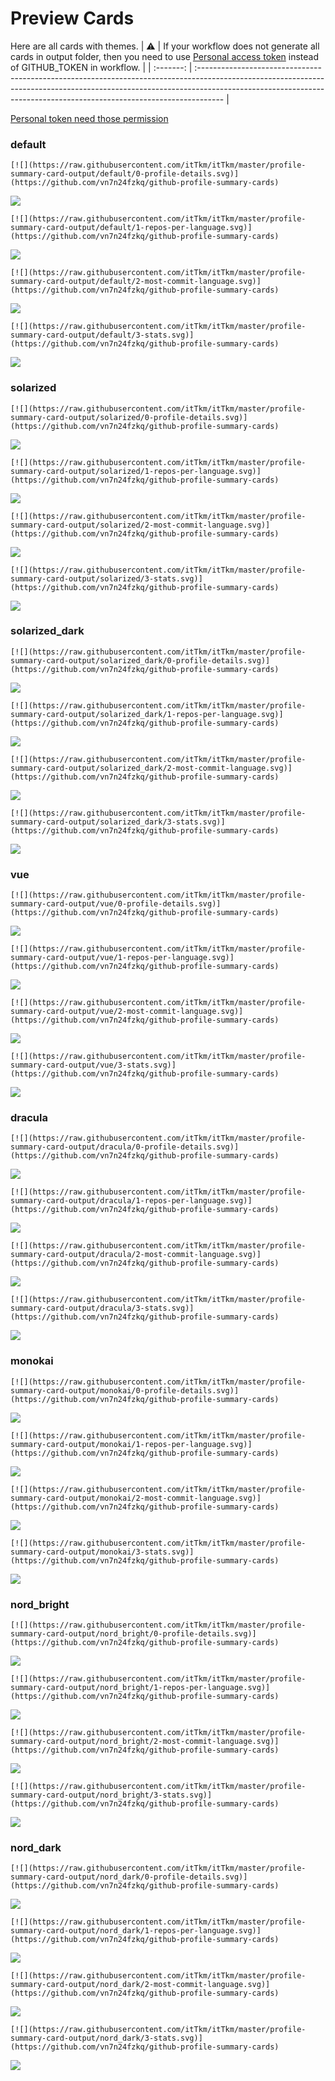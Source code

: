 
# Preview Cards

Here are all cards with themes.
| :warning: | If your workflow does not generate all cards in output folder, then you need to use [Personal access token](https://docs.github.com/en/actions/configuring-and-managing-workflows/creating-and-storing-encrypted-secrets) instead of GITHUB_TOKEN in workflow. |
| :-------: | :------------------------------------------------------------------------------------------------------------------------------------------------------------------------------------------------------------------------------------------------ |

[Personal token need those permission](https://github.com/vn7n24fzkq/github-profile-summary-cards/wiki/Personal-access-token-permissions)


### default


```
[![](https://raw.githubusercontent.com/itTkm/itTkm/master/profile-summary-card-output/default/0-profile-details.svg)](https://github.com/vn7n24fzkq/github-profile-summary-cards)
```
![](https://raw.githubusercontent.com/itTkm/itTkm/master/profile-summary-card-output/default/0-profile-details.svg)


```
[![](https://raw.githubusercontent.com/itTkm/itTkm/master/profile-summary-card-output/default/1-repos-per-language.svg)](https://github.com/vn7n24fzkq/github-profile-summary-cards)
```
![](https://raw.githubusercontent.com/itTkm/itTkm/master/profile-summary-card-output/default/1-repos-per-language.svg)


```
[![](https://raw.githubusercontent.com/itTkm/itTkm/master/profile-summary-card-output/default/2-most-commit-language.svg)](https://github.com/vn7n24fzkq/github-profile-summary-cards)
```
![](https://raw.githubusercontent.com/itTkm/itTkm/master/profile-summary-card-output/default/2-most-commit-language.svg)


```
[![](https://raw.githubusercontent.com/itTkm/itTkm/master/profile-summary-card-output/default/3-stats.svg)](https://github.com/vn7n24fzkq/github-profile-summary-cards)
```
![](https://raw.githubusercontent.com/itTkm/itTkm/master/profile-summary-card-output/default/3-stats.svg)


### solarized


```
[![](https://raw.githubusercontent.com/itTkm/itTkm/master/profile-summary-card-output/solarized/0-profile-details.svg)](https://github.com/vn7n24fzkq/github-profile-summary-cards)
```
![](https://raw.githubusercontent.com/itTkm/itTkm/master/profile-summary-card-output/solarized/0-profile-details.svg)


```
[![](https://raw.githubusercontent.com/itTkm/itTkm/master/profile-summary-card-output/solarized/1-repos-per-language.svg)](https://github.com/vn7n24fzkq/github-profile-summary-cards)
```
![](https://raw.githubusercontent.com/itTkm/itTkm/master/profile-summary-card-output/solarized/1-repos-per-language.svg)


```
[![](https://raw.githubusercontent.com/itTkm/itTkm/master/profile-summary-card-output/solarized/2-most-commit-language.svg)](https://github.com/vn7n24fzkq/github-profile-summary-cards)
```
![](https://raw.githubusercontent.com/itTkm/itTkm/master/profile-summary-card-output/solarized/2-most-commit-language.svg)


```
[![](https://raw.githubusercontent.com/itTkm/itTkm/master/profile-summary-card-output/solarized/3-stats.svg)](https://github.com/vn7n24fzkq/github-profile-summary-cards)
```
![](https://raw.githubusercontent.com/itTkm/itTkm/master/profile-summary-card-output/solarized/3-stats.svg)


### solarized_dark


```
[![](https://raw.githubusercontent.com/itTkm/itTkm/master/profile-summary-card-output/solarized_dark/0-profile-details.svg)](https://github.com/vn7n24fzkq/github-profile-summary-cards)
```
![](https://raw.githubusercontent.com/itTkm/itTkm/master/profile-summary-card-output/solarized_dark/0-profile-details.svg)


```
[![](https://raw.githubusercontent.com/itTkm/itTkm/master/profile-summary-card-output/solarized_dark/1-repos-per-language.svg)](https://github.com/vn7n24fzkq/github-profile-summary-cards)
```
![](https://raw.githubusercontent.com/itTkm/itTkm/master/profile-summary-card-output/solarized_dark/1-repos-per-language.svg)


```
[![](https://raw.githubusercontent.com/itTkm/itTkm/master/profile-summary-card-output/solarized_dark/2-most-commit-language.svg)](https://github.com/vn7n24fzkq/github-profile-summary-cards)
```
![](https://raw.githubusercontent.com/itTkm/itTkm/master/profile-summary-card-output/solarized_dark/2-most-commit-language.svg)


```
[![](https://raw.githubusercontent.com/itTkm/itTkm/master/profile-summary-card-output/solarized_dark/3-stats.svg)](https://github.com/vn7n24fzkq/github-profile-summary-cards)
```
![](https://raw.githubusercontent.com/itTkm/itTkm/master/profile-summary-card-output/solarized_dark/3-stats.svg)


### vue


```
[![](https://raw.githubusercontent.com/itTkm/itTkm/master/profile-summary-card-output/vue/0-profile-details.svg)](https://github.com/vn7n24fzkq/github-profile-summary-cards)
```
![](https://raw.githubusercontent.com/itTkm/itTkm/master/profile-summary-card-output/vue/0-profile-details.svg)


```
[![](https://raw.githubusercontent.com/itTkm/itTkm/master/profile-summary-card-output/vue/1-repos-per-language.svg)](https://github.com/vn7n24fzkq/github-profile-summary-cards)
```
![](https://raw.githubusercontent.com/itTkm/itTkm/master/profile-summary-card-output/vue/1-repos-per-language.svg)


```
[![](https://raw.githubusercontent.com/itTkm/itTkm/master/profile-summary-card-output/vue/2-most-commit-language.svg)](https://github.com/vn7n24fzkq/github-profile-summary-cards)
```
![](https://raw.githubusercontent.com/itTkm/itTkm/master/profile-summary-card-output/vue/2-most-commit-language.svg)


```
[![](https://raw.githubusercontent.com/itTkm/itTkm/master/profile-summary-card-output/vue/3-stats.svg)](https://github.com/vn7n24fzkq/github-profile-summary-cards)
```
![](https://raw.githubusercontent.com/itTkm/itTkm/master/profile-summary-card-output/vue/3-stats.svg)


### dracula


```
[![](https://raw.githubusercontent.com/itTkm/itTkm/master/profile-summary-card-output/dracula/0-profile-details.svg)](https://github.com/vn7n24fzkq/github-profile-summary-cards)
```
![](https://raw.githubusercontent.com/itTkm/itTkm/master/profile-summary-card-output/dracula/0-profile-details.svg)


```
[![](https://raw.githubusercontent.com/itTkm/itTkm/master/profile-summary-card-output/dracula/1-repos-per-language.svg)](https://github.com/vn7n24fzkq/github-profile-summary-cards)
```
![](https://raw.githubusercontent.com/itTkm/itTkm/master/profile-summary-card-output/dracula/1-repos-per-language.svg)


```
[![](https://raw.githubusercontent.com/itTkm/itTkm/master/profile-summary-card-output/dracula/2-most-commit-language.svg)](https://github.com/vn7n24fzkq/github-profile-summary-cards)
```
![](https://raw.githubusercontent.com/itTkm/itTkm/master/profile-summary-card-output/dracula/2-most-commit-language.svg)


```
[![](https://raw.githubusercontent.com/itTkm/itTkm/master/profile-summary-card-output/dracula/3-stats.svg)](https://github.com/vn7n24fzkq/github-profile-summary-cards)
```
![](https://raw.githubusercontent.com/itTkm/itTkm/master/profile-summary-card-output/dracula/3-stats.svg)


### monokai


```
[![](https://raw.githubusercontent.com/itTkm/itTkm/master/profile-summary-card-output/monokai/0-profile-details.svg)](https://github.com/vn7n24fzkq/github-profile-summary-cards)
```
![](https://raw.githubusercontent.com/itTkm/itTkm/master/profile-summary-card-output/monokai/0-profile-details.svg)


```
[![](https://raw.githubusercontent.com/itTkm/itTkm/master/profile-summary-card-output/monokai/1-repos-per-language.svg)](https://github.com/vn7n24fzkq/github-profile-summary-cards)
```
![](https://raw.githubusercontent.com/itTkm/itTkm/master/profile-summary-card-output/monokai/1-repos-per-language.svg)


```
[![](https://raw.githubusercontent.com/itTkm/itTkm/master/profile-summary-card-output/monokai/2-most-commit-language.svg)](https://github.com/vn7n24fzkq/github-profile-summary-cards)
```
![](https://raw.githubusercontent.com/itTkm/itTkm/master/profile-summary-card-output/monokai/2-most-commit-language.svg)


```
[![](https://raw.githubusercontent.com/itTkm/itTkm/master/profile-summary-card-output/monokai/3-stats.svg)](https://github.com/vn7n24fzkq/github-profile-summary-cards)
```
![](https://raw.githubusercontent.com/itTkm/itTkm/master/profile-summary-card-output/monokai/3-stats.svg)


### nord_bright


```
[![](https://raw.githubusercontent.com/itTkm/itTkm/master/profile-summary-card-output/nord_bright/0-profile-details.svg)](https://github.com/vn7n24fzkq/github-profile-summary-cards)
```
![](https://raw.githubusercontent.com/itTkm/itTkm/master/profile-summary-card-output/nord_bright/0-profile-details.svg)


```
[![](https://raw.githubusercontent.com/itTkm/itTkm/master/profile-summary-card-output/nord_bright/1-repos-per-language.svg)](https://github.com/vn7n24fzkq/github-profile-summary-cards)
```
![](https://raw.githubusercontent.com/itTkm/itTkm/master/profile-summary-card-output/nord_bright/1-repos-per-language.svg)


```
[![](https://raw.githubusercontent.com/itTkm/itTkm/master/profile-summary-card-output/nord_bright/2-most-commit-language.svg)](https://github.com/vn7n24fzkq/github-profile-summary-cards)
```
![](https://raw.githubusercontent.com/itTkm/itTkm/master/profile-summary-card-output/nord_bright/2-most-commit-language.svg)


```
[![](https://raw.githubusercontent.com/itTkm/itTkm/master/profile-summary-card-output/nord_bright/3-stats.svg)](https://github.com/vn7n24fzkq/github-profile-summary-cards)
```
![](https://raw.githubusercontent.com/itTkm/itTkm/master/profile-summary-card-output/nord_bright/3-stats.svg)


### nord_dark


```
[![](https://raw.githubusercontent.com/itTkm/itTkm/master/profile-summary-card-output/nord_dark/0-profile-details.svg)](https://github.com/vn7n24fzkq/github-profile-summary-cards)
```
![](https://raw.githubusercontent.com/itTkm/itTkm/master/profile-summary-card-output/nord_dark/0-profile-details.svg)


```
[![](https://raw.githubusercontent.com/itTkm/itTkm/master/profile-summary-card-output/nord_dark/1-repos-per-language.svg)](https://github.com/vn7n24fzkq/github-profile-summary-cards)
```
![](https://raw.githubusercontent.com/itTkm/itTkm/master/profile-summary-card-output/nord_dark/1-repos-per-language.svg)


```
[![](https://raw.githubusercontent.com/itTkm/itTkm/master/profile-summary-card-output/nord_dark/2-most-commit-language.svg)](https://github.com/vn7n24fzkq/github-profile-summary-cards)
```
![](https://raw.githubusercontent.com/itTkm/itTkm/master/profile-summary-card-output/nord_dark/2-most-commit-language.svg)


```
[![](https://raw.githubusercontent.com/itTkm/itTkm/master/profile-summary-card-output/nord_dark/3-stats.svg)](https://github.com/vn7n24fzkq/github-profile-summary-cards)
```
![](https://raw.githubusercontent.com/itTkm/itTkm/master/profile-summary-card-output/nord_dark/3-stats.svg)

